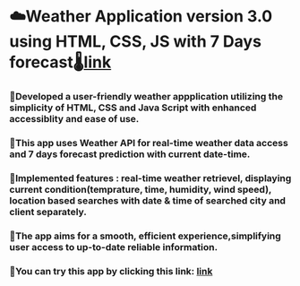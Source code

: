 # ☁️Weather Application version 3.0 using HTML, CSS, JS with 7 Days forecast🌡️[link](https://nitikeshyewale.github.io/NitikeshYewale-WeatherAppUsingJs-V3-WideRange/)


### 🎯Developed a user-friendly weather appplication utilizing the simplicity of HTML, CSS and Java Script with enhanced accessiblity and ease of use.
### 🎯This app uses Weather API for real-time weather data access and 7 days forecast prediction with current date-time.
### 🎯Implemented features : real-time weather retrievel, displaying current condition(temprature, time, humidity, wind speed), location based searches with date & time of searched city  and client separately.
### 🎯The app aims for a smooth, efficient experience,simplifying user access to up-to-date reliable information.
### 🔗You can try this app by clicking this link: [link](https://nitikeshyewale.github.io/NitikeshYewale-WeatherAppUsingJs-V3-WideRange/)
